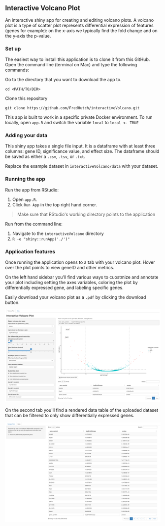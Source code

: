 ## Interactive Volcano Plot

An interactive shiny app for creating and editing volcano plots. A volcano plot is a type of scatter plot represents differential expression of features (genes for example): on the x-axis we typically find the fold change and on the y-axis the p-value.

### Set up

The easiest way to install this application is to clone it from this GitHub. Open the command line (terminal on Mac) and type the following commands:

Go to the directory that you want to download the app to.
```
cd <PATH/TO/DIR>
```

Clone this repository
```
git clone https://github.com/FredHutch/interactiveVolcano.git
```

This app is built to work in a specific private Docker environment. To run locally, open `app.R` and switch the variable `local` to `local <- TRUE` 

### Adding your data 

This shiny app takes a single file input. It is a dataframe with at least three columns: gene ID, significance value, and effect size. The dataframe should be saved as either a `.csv`, `.tsv`, or `.txt`.

Replace the example dataset in `interactiveVolcano/data` with your dataset.

### Running the app

Run the app from RStudio:

1. Open `app.R`.
2. Click `Run App` in the top right hand corner.

>Make sure that RStudio's working directory points to the application

Run from the command line:

1. Navigate to the `interactiveVolcano` directory
2. `R -e "shiny::runApp('./')"`

### Application features

Once running the application opens to a tab with your volcano plot. Hover over the plot points to view geneID and other metrics.

On the left hand sidebar you'll find various ways to cuostmize and annotate your plot including setting the axes variables, coloring the plot by differentially expressed gene, and labeling specific genes.

Easily download your volcano plot as a `.pdf` by clicking the download button.

![](/assets/volcanoPlotScreenShot.png)

On the second tab you'll find a rendered data table of the uploaded dataset that can be filtered to only show differentially expressed genes.

![](/assets/dataScreenShot.png)
